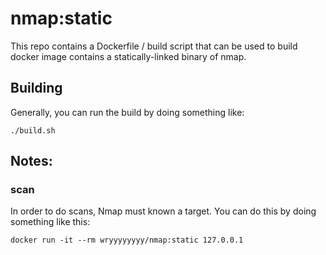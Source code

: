 # nmap:static

This repo contains a Dockerfile /  build script that can be used to build
docker image contains a statically-linked binary of nmap.

## Building

Generally, you can run the build by doing something like:

```
./build.sh
```

## Notes:

### scan

In order to do scans, Nmap must known a target. You can do this by doing
something like this:

```
docker run -it --rm wryyyyyyyy/nmap:static 127.0.0.1
```

